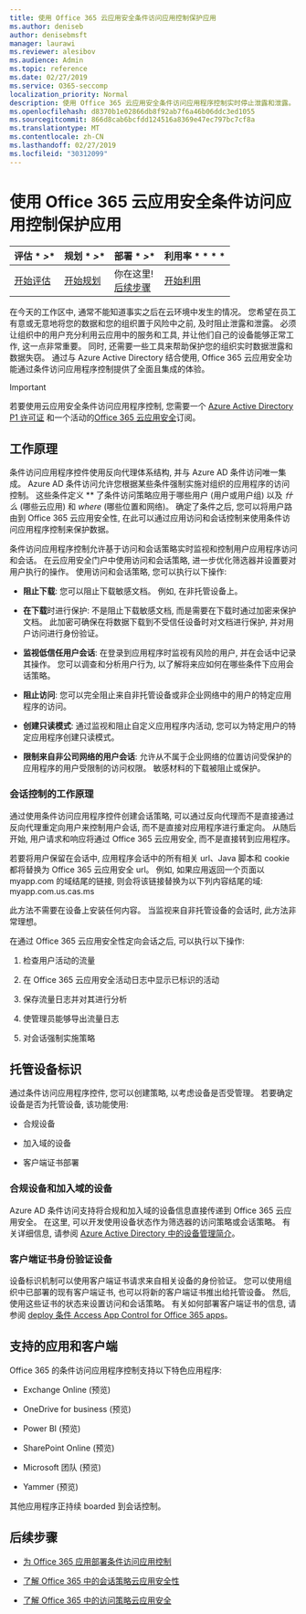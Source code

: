 ```yaml
---
title: 使用 Office 365 云应用安全条件访问应用控制保护应用
ms.author: deniseb
author: denisebmsft
manager: laurawi
ms.reviewer: alesibov
ms.audience: Admin
ms.topic: reference
ms.date: 02/27/2019
ms.service: O365-seccomp
localization_priority: Normal
description: 使用 Office 365 云应用安全条件访问应用程序控制实时停止泄露和泄露。
ms.openlocfilehash: d8370b1e02866db8f92ab7f6a46b06ddc3ed1055
ms.sourcegitcommit: 866d8cab6bcfdd124516a8369e47ec797bc7cf8a
ms.translationtype: MT
ms.contentlocale: zh-CN
ms.lasthandoff: 02/27/2019
ms.locfileid: "30312099"
---
```

# <a name="protect-apps-with-office-365-cloud-app-security-conditional-access-app-control"></a>使用 Office 365 云应用安全条件访问应用控制保护应用

|评估 * *\>**|规划 * *\>**|部署 * *\>**|利用率 * * * *|
|:-----|:-----|:-----|:-----|
|[开始评估](office-365-cas-overview.md) <br/> |[开始规划](get-ready-for-office-365-cas.md) <br/> |你在这里!  <br/> [后续步骤](ocas-deploy-conditional-access-app-control.md) <br/> |[开始利用](utilization-activities-for-ocas.md) <br/> |

在今天的工作区中, 通常不能知道事实之后在云环境中发生的情况。 您希望在员工有意或无意地将您的数据和您的组织置于风险中之前, 及时阻止泄露和泄露。 必须让组织中的用户充分利用云应用中的服务和工具, 并让他们自己的设备能够正常工作, 这一点非常重要。 同时, 还需要一些工具来帮助保护您的组织实时数据泄露和数据失窃。 通过与 Azure Active Directory 结合使用, Office 365 云应用安全功能通过条件访问应用程序控制提供了全面且集成的体验。

> [!IMPORTANT]
> 若要使用云应用安全条件访问应用程序控制, 您需要一个 [Azure Active Directory P1 许可证](https://azure.microsoft.com/pricing/details/active-directory/) 和一个活动的[Office 365 云应用安全](office-365-cas-overview.md)订阅。

## <a name="how-it-works"></a>工作原理

条件访问应用程序控件使用反向代理体系结构, 并与 Azure AD 条件访问唯一集成。 Azure AD 条件访问允许您根据某些条件强制实施对组织的应用程序的访问控制。 这些条件定义 ** 了条件访问策略应用于哪些用户 (用户或用户组) 以及 *什么* (哪些云应用) 和 *where* (哪些位置和网络)。 确定了条件之后, 您可以将用户路由到 Office 365 云应用安全性, 在此可以通过应用访问和会话控制来使用条件访问应用程序控制来保护数据。

条件访问应用程序控制允许基于访问和会话策略实时监视和控制用户应用程序访问和会话。 在云应用安全门户中使用访问和会话策略, 进一步优化筛选器并设置要对用户执行的操作。 使用访问和会话策略, 您可以执行以下操作:

- **阻止下载**: 您可以阻止下载敏感文档。 例如, 在非托管设备上。

- **在下载**时进行保护: 不是阻止下载敏感文档, 而是需要在下载时通过加密来保护文档。 此加密可确保在将数据下载到不受信任设备时对文档进行保护, 并对用户访问进行身份验证。

- **监视低信任用户会话**: 在登录到应用程序时监视有风险的用户, 并在会话中记录其操作。 您可以调查和分析用户行为, 以了解将来应如何在哪些条件下应用会话策略。

- **阻止访问**: 您可以完全阻止来自非托管设备或非企业网络中的用户的特定应用程序的访问。

- **创建只读模式**: 通过监视和阻止自定义应用程序内活动, 您可以为特定用户的特定应用程序创建只读模式。

- **限制来自非公司网络的用户会话**: 允许从不属于企业网络的位置访问受保护的应用程序的用户受限制的访问权限。 敏感材料的下载被阻止或保护。

### <a name="how-session-control-works"></a>会话控制的工作原理

通过使用条件访问应用程序控件创建会话策略, 可以通过反向代理而不是直接通过反向代理重定向用户来控制用户会话, 而不是直接对应用程序进行重定向。 从随后开始, 用户请求和响应将通过 Office 365 云应用安全, 而不是直接转到应用程序。

若要将用户保留在会话中, 应用程序会话中的所有相关 url、Java 脚本和 cookie 都将替换为 Office 365 云应用安全 url。 例如, 如果应用返回一个页面以 myapp.com 的域结尾的链接, 则会将该链接替换为以下列内容结尾的域: myapp.com.us.cas.ms

此方法不需要在设备上安装任何内容。 当监视来自非托管设备的会话时, 此方法非常理想。

在通过 Office 365 云应用安全性定向会话之后, 可以执行以下操作:

1. 检查用户活动的流量

2. 在 Office 365 云应用安全活动日志中显示已标识的活动

3. 保存流量日志并对其进行分析

4. 使管理员能够导出流量日志

5. 对会话强制实施策略

## <a name="managed-device-identification"></a>托管设备标识

通过条件访问应用程序控件, 您可以创建策略, 以考虑设备是否受管理。 若要确定设备是否为托管设备, 该功能使用:

- 合规设备

- 加入域的设备

- 客户端证书部署

### <a name="compliant-and-domain-joined-devices"></a>合规设备和加入域的设备

Azure AD 条件访问支持将合规和加入域的设备信息直接传递到 Office 365 云应用安全。 在这里, 可以开发使用设备状态作为筛选器的访问策略或会话策略。 有关详细信息, 请参阅 [Azure Active Directory 中的设备管理简介](https://docs.microsoft.com/azure/active-directory/device-management-introduction)。

### <a name="client-certificate-authenticated-devices"></a>客户端证书身份验证设备

设备标识机制可以使用客户端证书请求来自相关设备的身份验证。 您可以使用组织中已部署的现有客户端证书, 也可以将新的客户端证书推出给托管设备。 然后, 使用这些证书的状态来设置访问和会话策略。 有关如何部署客户端证书的信息, 请参阅 [deploy 条件 Access App Control for Office 365 apps](ocas-deploy-conditional-access-app-control.md)。

## <a name="supported-apps-and-clients"></a>支持的应用和客户端

Office 365 的条件访问应用程序控制支持以下特色应用程序:

- Exchange Online (预览)

- OneDrive for business (预览)

- Power BI (预览)

- SharePoint Online (预览)

- Microsoft 团队 (预览)

- Yammer (预览)

其他应用程序正持续 boarded 到会话控制。

## <a name="next-steps"></a>后续步骤

- [为 Office 365 应用部署条件访问应用控制](ocas-deploy-conditional-access-app-control.md)

- [了解 Office 365 中的会话策略云应用安全性](ocas-session-policies.md)

- [了解 Office 365 中的访问策略云应用安全](ocas-access-policies.md) 